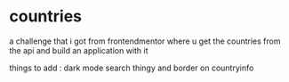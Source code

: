 # countries

a challenge that i got from frontendmentor where u get the countries from the api and build an application with it

things to add : dark mode search thingy and border on countryinfo
